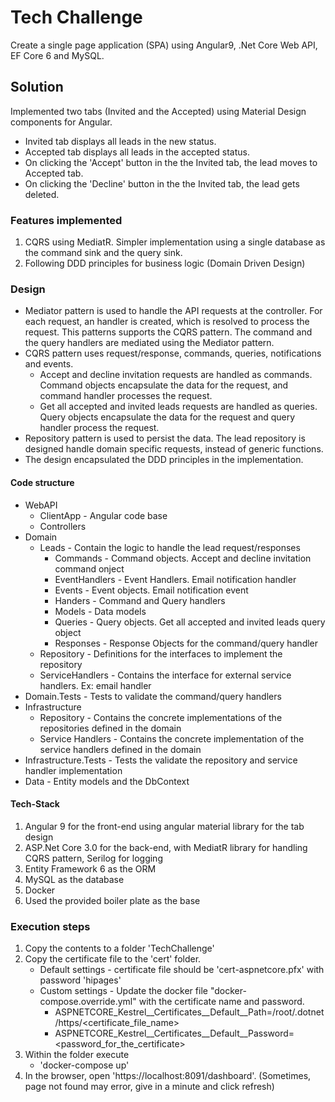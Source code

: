 # Tech Challenge

Create a single page application (SPA) using Angular9, .Net Core Web API, EF Core 6 and MySQL.

## Solution

Implemented two tabs (Invited and the Accepted) using Material Design components for Angular. 
- Invited tab displays all leads in the new status. 
- Accepted tab displays all leads in the accepted status.
- On clicking the 'Accept' button in the the Invited tab, the lead moves to Accepted tab.
- On clicking the 'Decline' button in the the Invited tab, the lead gets deleted.

### Features implemented
1. CQRS using MediatR. Simpler implementation using a single database as the command sink and the query sink.
2. Following DDD principles for business logic (Domain Driven Design)

### Design

- Mediator pattern is used to handle the API requests at the controller. For each request, an handler is created, which is resolved to process the request. This patterns supports the CQRS pattern. The command and the query handlers are mediated using the Mediator pattern.
- CQRS pattern uses request/response, commands, queries, notifications and events. 
  - Accept and decline invitation requests are handled as commands. Command objects encapsulate the data for the request, and command handler processes the request.
  - Get all accepted and invited leads requests are handled as queries. Query objects encapsulate the data for the request and query handler process the request.
- Repository pattern is used to persist the data. The lead repository is designed handle domain specific requests, instead of generic functions.
- The design encapsulated the DDD principles in the implementation.

#### Code structure

- WebAPI
  - ClientApp - Angular code base
  - Controllers
- Domain
  - Leads - Contain the logic to handle the lead request/responses
    - Commands - Command objects. Accept and decline invitation command onject
    - EventHandlers - Event Handlers. Email notification handler
    - Events - Event objects. Email notification event
    - Handers - Command and Query handlers
    - Models - Data models
    - Queries - Query objects. Get all accepted and invited leads query object
    - Responses - Response Objects for the command/query handler
  - Repository - Definitions for the interfaces to implement the repository
  - ServiceHandlers - Contains the interface for external service handlers. Ex: email handler
- Domain.Tests - Tests to validate the command/query handlers
- Infrastructure 
  - Repository - Contains the concrete implementations of the repositories defined in the domain
  - Service Handlers - Contains the concrete implementation of the service handlers defined in the domain
- Infrastructure.Tests - Tests the validate the repository and service handler implementation
- Data - Entity models and the DbContext

#### Tech-Stack
1. Angular 9 for the front-end using angular material library for the tab design
2. ASP.Net Core 3.0 for the back-end, with MediatR library for handling CQRS pattern, Serilog for logging
3. Entity Framework 6 as the ORM
4. MySQL as the database
5. Docker
6. Used the provided boiler plate as the base

### Execution steps
1. Copy the contents to a folder 'TechChallenge'
2. Copy the certificate file to the 'cert' folder. 
   - Default settings - certificate file should be 'cert-aspnetcore.pfx' with password 'hipages'
   - Custom settings - Update the docker file "docker-compose.override.yml" with the certificate name and password.
     - ASPNETCORE_Kestrel__Certificates__Default__Path=/root/.dotnet/https/<certificate_file_name>
     - ASPNETCORE_Kestrel__Certificates__Default__Password=<password_for_the_certificate>
2. Within the folder execute 
   - 'docker-compose up'
3. In the browser, open 'https://localhost:8091/dashboard'. (Sometimes, page not found may error, give in a minute and click refresh)
